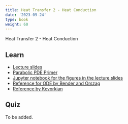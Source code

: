 ```yaml
---
title: Heat Transfer 2 - Heat Conduction
date: '2023-09-24'
type: book
weight: 60
---
```


Heat Transfer 2 - Heat Conduction

<!--more-->

<!-- {{< icon name="clock" pack="fas" >}} 1-2 hours per week, for 8 weeks -->

## Learn

- [Lecture slides](/uploads/geodynamics/HeatTransfer-HeatConduction.pdf)
- [Parabolic PDE Primer](/uploads/geodynamics/HeatTransfer-PDEPrimer.pdf)
- [Jupyter notebook for the figures in the lecture slides](/uploads/geodynamics/Diffusion_Equation.ipynb)
- [Reference for ODE by Bender and Orszag](/uploads/geodynamics/HeatTransfer-BenderOrszag.pdf)
- [Reference by Kevorkian](/uploads/geodynamics/HeatTransfer-Kevorkian.pdf)

<!-- {{< youtube rfscVS0vtbw >}} -->

## Quiz

To be added.
<!-- {{< spoiler text="What is the difference between lists and tuples?" >}}
Lists

- Lists are mutable - they can be changed
- Slower than tuples
- Syntax: `a_list = [1, 2.0, 'Hello world']`

Tuples

- Tuples are immutable - they can't be changed
- Tuples are faster than lists
- Syntax: `a_tuple = (1, 2.0, 'Hello world')`
  {{< /spoiler >}}

{{< spoiler text="Is Python case-sensitive?" >}}
Yes
{{< /spoiler >}} -->
